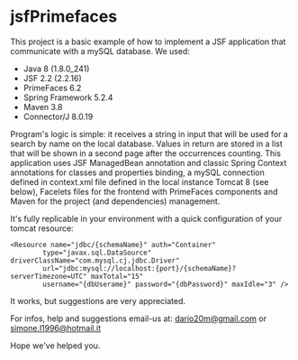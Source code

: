# jsfPrimefaces
This project is a basic example of how to implement a JSF application that communicate with a mySQL database.
We used:
- Java 8 (1.8.0_241)
- JSF 2.2 (2.2.16)
- PrimeFaces 6.2
- Spring Framework 5.2.4
- Maven 3.8
- Connector/J 8.0.19 

Program's logic is simple: it receives a string in input that will be used for a search by name on the local database.
Values in return are stored in a list that will be shown in a second page after the occurrences counting.
This application uses JSF ManagedBean annotation and classic Spring Context annotations for classes and properties binding, a mySQL connection defined in context.xml file defined in the local instance Tomcat 8 (see below), Facelets files for the frontend with PrimeFaces components and Maven for the project (and dependencies) management.

It's fully replicable in your environment with a quick configuration of your tomcat resource:
```
<Resource name="jdbc/{schemaName}" auth="Container"
		type="javax.sql.DataSource" driverClassName="com.mysql.cj.jdbc.Driver"
		url="jdbc:mysql://localhost:{port}/{schemaName}?serverTimezone=UTC" maxTotal="15"
		username="{dbUserame}" password="{dbPassword}" maxIdle="3" />
```
It works, but suggestions are very appreciated.

For infos, help and suggestions email-us at: dario20m@gmail.com or simone.l1996@hotmail.it

Hope we've helped you.
